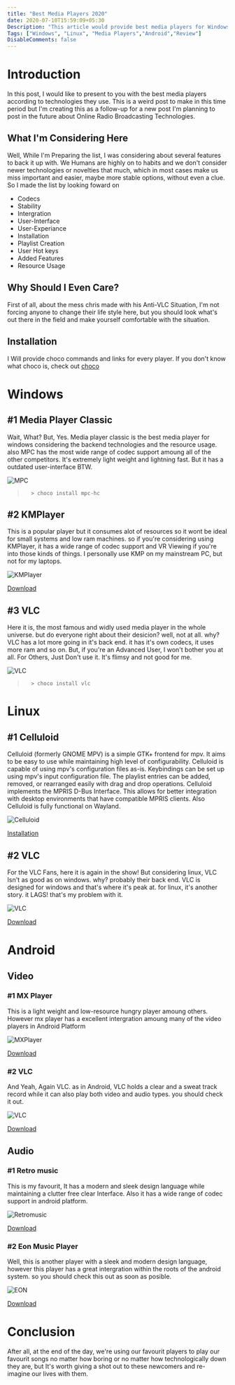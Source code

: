```yaml
---
title: "Best Media Players 2020"
date: 2020-07-10T15:59:09+05:30
Description: "This article would provide best media players for Windows, Linux and Android devices in 2020"
Tags: ["Windows", "Linux", "Media Players","Android","Review"]
DisableComments: false
---
```

# Introduction
In this post, I would like to present to you with the best media players according to technologies they use. This is a weird post to make in this time period but I'm creating this as a follow-up for a new post I'm planning to post in the future about Online Radio Broadcasting Technologies.
## What I'm Considering Here
Well, While I'm Preparing the list, I was considering about several features to back it up with. We Humans are highly on to habits and we don't consider newer technologies or novelties that much, which in most cases make us miss important and easier, maybe more stable options, without even a clue. So I made the list by looking foward on
* Codecs
* Stability
* Intergration
* User-Interface
* User-Experiance
* Installation
* Playlist Creation
* User Hot keys
* Added Features
* Resource Usage

## Why Should I Even Care?
First of all, about the mess chris made with his Anti-VLC Situation, I'm not forcing anyone to change their life style here, but you should look what's out there in the field and make yourself comfortable with the situation.

## Installation
I Will provide choco commands and links for every player. If you don't know what choco is, check out [choco](/post/the-package-manager-for-windows-chocolatey/)

# Windows
## #1 Media Player Classic
Wait, What? But, Yes. Media player classic is the best media player for windows considering the backend technologies and the resource usage. also MPC has the most wide range of codec support amoung all of the other competitors. It's extremely light weight and lightning fast. But it has a outdated user-interface BTW.

![MPC](https://mpc-hc.org/assets/img/screenshots/mpc-hc.dvb.74b978af.png "Media Player Classic")

>       > choco install mpc-hc

## #2 KMPlayer
This is a popular player but it consumes alot of resources so it wont be ideal for small systems and low ram machines. so if you're considering using KMPlayer, it has a wide range of codec support and VR Viewing if you're into those kinds of things. I personally use KMP on my mainstream PC, but not for my laptops.

![KMPlayer](http://imgcdn.pandora.tv/publishing/kmp_rt/images/bg_1.jpg "KMPlayer")

[Download](http://kmplayer.com/)

## #3 VLC
Here it is, the most famous and widly used media player in the whole universe. but do everyone right about their desicion? well, not at all. why? VLC has a lot more going in it's back end. it has it's own codecs, it uses more ram and so on. But, if you're an Advanced User, I won't bother you at all. For Others, Just Don't use it. It's flimsy and not good for me.

![VLC](https://images.videolan.org/vlc/screenshots/1.0.0/VLC_Qt4.jpg "VLC")

>       > choco install vlc

# Linux
## #1 Celluloid
Celluloid (formerly GNOME MPV) is a simple GTK+ frontend for mpv. It aims to be easy to use while maintaining high level of configurability. Celluloid is capable of using mpv's configuration files as-is. Keybindings can be set up using mpv's input configuration file. The playlist entries can be added, removed, or rearranged easily with drag and drop operations. Celluloid implements the MPRIS D-Bus Interface. This allows for better integration with desktop environments that have compatible MPRIS clients. Also Celluloid is fully functional on Wayland.

![Celluloid](https://celluloid-player.github.io/images/screenshot-4.png "Celluloid")

[Installation](https://celluloid-player.github.io/installation.html "Celluloid")

## #2 VLC
For the VLC Fans, here it is again in the show! But considering linux, VLC Isn't as good as on windows. why? probably their back end. VLC is designed for windows and that's where it's peak at. for linux, it's another story. it LAGS! that's my problem with it.

![VLC](https://images.videolan.org/vlc/screenshots/1.0.0/VLC_Qt4.jpg "VLC")

[Download](https://www.videolan.org/vlc/ "VLC")

# Android
## Video
### #1 MX Player
This is a light weight and low-resource hungry player amoung others. However mx player has a excellent intergration amoung many of the video players in Android Platform

![MXPlayer](https://lh3.googleusercontent.com/RFdnyOyG0C_XpwqmdOXrU4WUbaQKwbcJhRXc5naVf8YWvgia0upOzCGm2uPOcLpakw=w720-h310-rw "MXPlayer")

[Download](https://play.google.com/store/apps/details?id=com.mxtech.videoplayer.ad "MXPlayer")
### #2 VLC
And Yeah, Again VLC. as in Android, VLC holds a clear and a sweat track record while it can also play both video and audio types. you should check it out.

![VLC](https://lh3.googleusercontent.com/ahV3K7RwV7JW-mKou83PYrld_Vg5i0ZEix0ga9vx_qkh1RD2qkQeFHfyzbfUCnJliw=w720-h310-rw "VLC")

[Download](https://play.google.com/store/apps/details?id=org.videolan.vlc "VLC")
## Audio
### #1 Retro music
This is my favourit, It has a modern and sleek design language while maintaining a clutter free clear Interface. Also it has a wide range of codec support in android platform.

![Retromusic](https://lh3.googleusercontent.com/MdWK5wQXmBZk4FwgiDxzG4WLomMdwFVrvy3nDgtfIViFp6yGEVBYwt7wA4OJ7wWlgNI=w720-h310-rw "Retro Music")

[Download](https://play.google.com/store/apps/details?id=code.name.monkey.retromusic "Retro Music")

### #2 Eon Music Player
Well, this is another player with a sleek and modern design language, however this player has a great intergration within the roots of the android system. so you should check this out as soon as posible.

![EON](https://lh3.googleusercontent.com/3cIyLlbU3P4cHATw1HMiGwYoGITImd-P_NVydawB4UTJwslvLQzYzwtMLWCVQOtWbdE=w720-h310-rw "Eon player")

[Download](https://play.google.com/store/apps/details?id=qijaz221.github.io.musicplayer "Eon Player")

# Conclusion
After all, at the end of the day, we're using our favourit players to play our favourit songs no matter how boring or no matter how technologically down they are, but It's worth giving a shot out to these newcomers and re-imagine our lives with them.